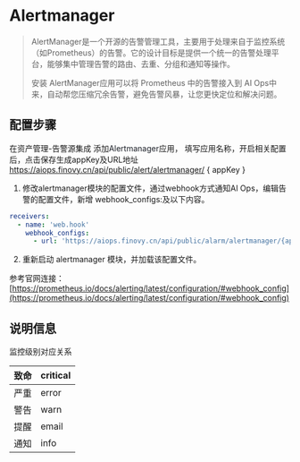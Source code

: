 # Alertmanager
> AlertManager是一个开源的告警管理工具，主要用于处理来自于监控系统（如Prometheus）的告警。它的设计目标是提供一个统一的告警处理平台，能够集中管理告警的路由、去重、分组和通知等操作。
>
> 安装 AlertManager应用可以将 Prometheus 中的告警接入到 AI Ops中来，自动帮您压缩冗余告警，避免告警风暴，让您更快定位和解决问题。
>

## 配置步骤
在资产管理-告警源集成 添加<font style="color:rgb(29, 33, 41);">Alertmanager</font>应用， 填写应用名称，开启相关配置后，点击保存生成appKey及URL地址 https://aiops.finovy.cn/api/public/alert/alertmanager/ { appKey }

1. 修改alertmanager模块的配置文件，通过webhook方式通知AI Ops，编辑告警的配置文件，新增 webhook_configs:及以下内容。

```yaml
receivers:
  - name: 'web.hook'
    webhook_configs:
      - url: 'https://aiops.finovy.cn/api/public/alarm/alertmanager/{appKey}'
```

2. 重新启动 alertmanager 模块，并加载该配置文件。

参考官网连接：[https://prometheus.io/docs/alerting/latest/configuration/#webhook_config](https://prometheus.io/docs/alerting/latest/configuration/#webhook_config)

## 说明信息
监控级别对应关系

| 致命 | critical |
| --- | --- |
| 严重 | error |
| 警告 | warn |
| 提醒 | email |
| 通知 | info |


